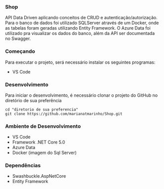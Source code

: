 ### Shop

API Data Driven aplicando conceitos de CRUD e autenticação/autorização. Para o banco de dados foi utilizado SQLServer através de um Docker, onde as tabelas foram geradas 
utilizando Entity Framework. O Azure Data foi utilizado pra visualizar os dados do banco, além da API ser documentada no Swagger.

### Começando
Para executar o projeto, será necessário instalar os seguintes programas:
- VS Code

### Desenvolvimento
Para iniciar o desenvolvimento, é necessário clonar o projeto do GitHub no diretório de sua preferência

```
cd "diretorio de sua preferencia"
git clone https://github.com/marianatmarinho/Shop.git
```
### Ambiente de Desenvolvimento
- VS Code
- Framework .NET Core 5.0
- Azure Data
- Docker (imagem do Sql Server)

### Dependências
- Swashbuckle.AspNetCore
- Entity Framework

